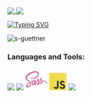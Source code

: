 
<!---
S-Guettner-Dev/S-Guettner-Dev is a ✨ special ✨ repository because its `README.md` (this file) appears on your GitHub profile.
You can click the Preview link to take a look at your changes.
--->



<a href="https://github.com/anuraghazra/convoychat">
  <img align="center" src="https://github-readme-stats.vercel.app/api?username=S-Guettner&theme=radical&show_icons=true" />
</a>



<a href="https://github.com/anuraghazra/github-readme-stats">
  <img align="center" src="https://github-readme-stats.vercel.app/api/top-langs/?username=S-Guettner&exclude_repo=freeCodeCamp,first-contributions" />
</a>








[![Typing SVG](https://readme-typing-svg.demolab.com?font=Fira+Code&pause=100&background=FFFFFF00&center=true&multiline=true&repeat=false&width=542&height=100&lines=Hi+%F0%9F%91%8B%2C+I'm+Sven;A+passionate+frontend+developer+)](https://git.io/typing-svg)




<p align="left"> <img src="https://komarev.com/ghpvc/?username=s-guettner&label=Profile%20views&color=0e75b6&style=flat" alt="s-guettner" /> </p>




<h3 align="left">Languages and Tools:</h3>
  
  
  <p align="left">
   <img height=50 src="https://cdn.jsdelivr.net/gh/devicons/devicon/icons/html5/html5-original.svg" />
  <img height=50 src="https://cdn.jsdelivr.net/gh/devicons/devicon/icons/css3/css3-original.svg" />
  <img src="https://raw.githubusercontent.com/devicons/devicon/master/icons/sass/sass-original.svg" height="50"/>
  <img src="https://raw.githubusercontent.com/devicons/devicon/master/icons/javascript/javascript-original.svg" alt="javascript" width="40" height="40"/>
  <img height=50 src="https://cdn.jsdelivr.net/gh/devicons/devicon/icons/git/git-plain.svg"/>
</p>


